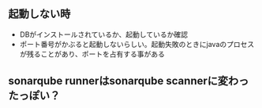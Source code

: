 ## 起動しない時
* DBがインストールされているか、起動しているか確認
* ポート番号がかぶると起動しないらしい。起動失敗のときにjavaのプロセスが残ることがあり、ポートを占有する事がある

## sonarqube runnerはsonarqube scannerに変わったっぽい？